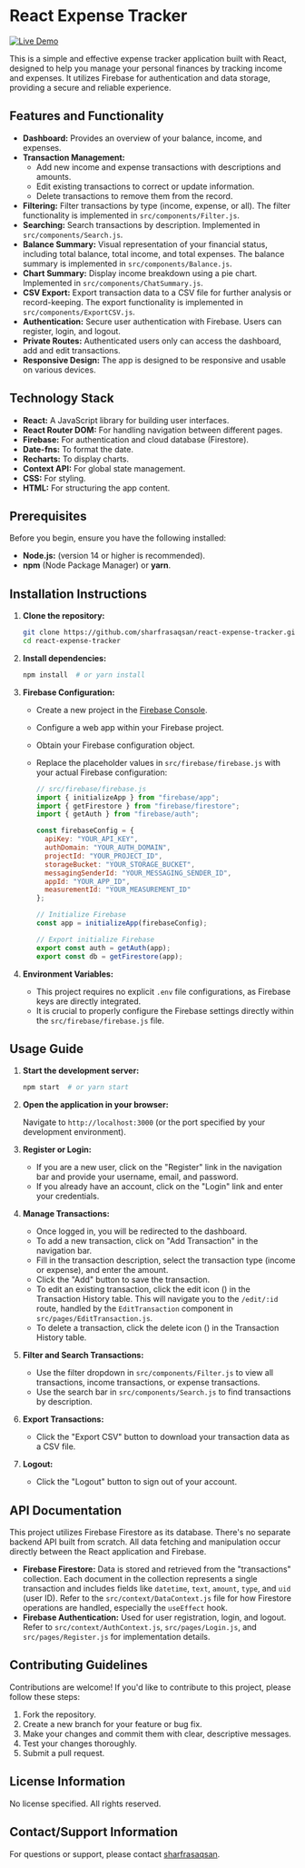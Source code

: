 # React Expense Tracker

[![Live Demo](https://img.icons8.com/?size=100&id=UyjPlooIqDBC&format=png&color=000000)](https://sharfrasaqsan.vercel.app/) 

This is a simple and effective expense tracker application built with React, designed to help you manage your personal finances by tracking income and expenses. It utilizes Firebase for authentication and data storage, providing a secure and reliable experience.

## Features and Functionality

*   **Dashboard:** Provides an overview of your balance, income, and expenses.
*   **Transaction Management:**
    *   Add new income and expense transactions with descriptions and amounts.
    *   Edit existing transactions to correct or update information.
    *   Delete transactions to remove them from the record.
*   **Filtering:** Filter transactions by type (income, expense, or all).  The filter functionality is implemented in `src/components/Filter.js`.
*   **Searching:** Search transactions by description. Implemented in `src/components/Search.js`.
*   **Balance Summary:** Visual representation of your financial status, including total balance, total income, and total expenses.  The balance summary is implemented in `src/components/Balance.js`.
*   **Chart Summary:** Display income breakdown using a pie chart. Implemented in `src/components/ChatSummary.js`.
*   **CSV Export:** Export transaction data to a CSV file for further analysis or record-keeping. The export functionality is implemented in `src/components/ExportCSV.js`.
*   **Authentication:** Secure user authentication with Firebase.  Users can register, login, and logout.
*   **Private Routes:**  Authenticated users only can access the dashboard, add and edit transactions.
*   **Responsive Design:** The app is designed to be responsive and usable on various devices.

## Technology Stack

*   **React:** A JavaScript library for building user interfaces.
*   **React Router DOM:** For handling navigation between different pages.
*   **Firebase:** For authentication and cloud database (Firestore).
*   **Date-fns:** To format the date.
*   **Recharts:** To display charts.
*   **Context API:** For global state management.
*   **CSS:** For styling.
*   **HTML:** For structuring the app content.

## Prerequisites

Before you begin, ensure you have the following installed:

*   **Node.js:**  (version 14 or higher is recommended).
*   **npm** (Node Package Manager) or **yarn**.

## Installation Instructions

1.  **Clone the repository:**

    ```bash
    git clone https://github.com/sharfrasaqsan/react-expense-tracker.git
    cd react-expense-tracker
    ```

2.  **Install dependencies:**

    ```bash
    npm install  # or yarn install
    ```

3.  **Firebase Configuration:**

    *   Create a new project in the [Firebase Console](https://console.firebase.google.com/).
    *   Configure a web app within your Firebase project.
    *   Obtain your Firebase configuration object.
    *   Replace the placeholder values in `src/firebase/firebase.js` with your actual Firebase configuration:

        ```javascript
        // src/firebase/firebase.js
        import { initializeApp } from "firebase/app";
        import { getFirestore } from "firebase/firestore";
        import { getAuth } from "firebase/auth";

        const firebaseConfig = {
          apiKey: "YOUR_API_KEY",
          authDomain: "YOUR_AUTH_DOMAIN",
          projectId: "YOUR_PROJECT_ID",
          storageBucket: "YOUR_STORAGE_BUCKET",
          messagingSenderId: "YOUR_MESSAGING_SENDER_ID",
          appId: "YOUR_APP_ID",
          measurementId: "YOUR_MEASUREMENT_ID"
        };

        // Initialize Firebase
        const app = initializeApp(firebaseConfig);

        // Export initialize Firebase
        export const auth = getAuth(app);
        export const db = getFirestore(app);
        ```

4.  **Environment Variables:**

    *   This project requires no explicit `.env` file configurations, as Firebase keys are directly integrated.
    *   It is crucial to properly configure the Firebase settings directly within the `src/firebase/firebase.js` file.

## Usage Guide

1.  **Start the development server:**

    ```bash
    npm start  # or yarn start
    ```

2.  **Open the application in your browser:**

    Navigate to `http://localhost:3000` (or the port specified by your development environment).

3.  **Register or Login:**

    *   If you are a new user, click on the "Register" link in the navigation bar and provide your username, email, and password.
    *   If you already have an account, click on the "Login" link and enter your credentials.

4.  **Manage Transactions:**

    *   Once logged in, you will be redirected to the dashboard.
    *   To add a new transaction, click on "Add Transaction" in the navigation bar.
    *   Fill in the transaction description, select the transaction type (income or expense), and enter the amount.
    *   Click the "Add" button to save the transaction.
    *   To edit an existing transaction, click the edit icon (<FaRegEdit/>) in the Transaction History table.  This will navigate you to the `/edit/:id` route, handled by the `EditTransaction` component in `src/pages/EditTransaction.js`.
    *   To delete a transaction, click the delete icon (<RiDeleteBin6Line/>) in the Transaction History table.

5.  **Filter and Search Transactions:**

    *   Use the filter dropdown in `src/components/Filter.js` to view all transactions, income transactions, or expense transactions.
    *   Use the search bar in `src/components/Search.js` to find transactions by description.

6.  **Export Transactions:**

    *   Click the "Export CSV" button to download your transaction data as a CSV file.

7.  **Logout:**

    *   Click the "Logout" button to sign out of your account.

## API Documentation

This project utilizes Firebase Firestore as its database. There's no separate backend API built from scratch. All data fetching and manipulation occur directly between the React application and Firebase.

*   **Firebase Firestore:**  Data is stored and retrieved from the "transactions" collection. Each document in the collection represents a single transaction and includes fields like `datetime`, `text`, `amount`, `type`, and `uid` (user ID).  Refer to the `src/context/DataContext.js` file for how Firestore operations are handled, especially the `useEffect` hook.
*   **Firebase Authentication:** Used for user registration, login, and logout.  Refer to `src/context/AuthContext.js`, `src/pages/Login.js`, and `src/pages/Register.js` for implementation details.

## Contributing Guidelines

Contributions are welcome! If you'd like to contribute to this project, please follow these steps:

1.  Fork the repository.
2.  Create a new branch for your feature or bug fix.
3.  Make your changes and commit them with clear, descriptive messages.
4.  Test your changes thoroughly.
5.  Submit a pull request.

## License Information

No license specified. All rights reserved.

## Contact/Support Information

For questions or support, please contact [sharfrasaqsan](https://github.com/sharfrasaqsan).